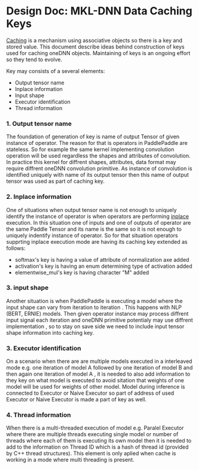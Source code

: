 # Design Doc: MKL-DNN Data Caching Keys

[Caching](./caching.md) is a mechanism using associative objects so there is a key and stored value. This document describe ideas behind
construction of keys used for caching oneDNN objects. Maintaining of keys is an ongoing effort so they tend to evolve.

Key may consists of a several elements:
* Output tensor name
* Inplace information
* Input shape
* Executor identification
* Thread information

### 1. Output tensor name
The foundation of generation of key is name of output Tensor of given instance of operator. The reason for that is operators in PaddlePaddle are stateless. So for example
the same kernel implementing convolution operation will be used regardless the shapes and attributes of convolution. In practice this kernel for diffrent shapes, attributes, data format may require
diffrent oneDNN convolution primitive. As instance of convolution is identified uniquely with name of its output tensor then this name of output tensor was used as part of caching key.

### 2. Inplace information
One of situations when output tensor name is not enough to uniquely identify the instance of operator is when operators are performing [inplace](../inplace/inplace.md) execution. In this situation
one of inputs and one of outputs of operator are the same Paddle Tensor and its name is the same so it is not enough to uniquely indentify instance of operator. So for that situation
operators supprting inplace execution mode are having its caching key extended as follows:
* softmax's key is having a value of attribute of normalization axe added
* activation's key is having an enum determining type of activation added
* elementwise_mul's key is having character "M" added

### 3. input shape
Another situation is when PaddlePaddle is executing a model where the input shape can vary from iteration to iteration . This happens with NLP (BERT, ERNIE) models.
Then given operator instance may process diffrent input signal each iteration and oneDNN primitive potentialy may use diffrent implementation , so to stay on save side
we need to include input tensor shape information into caching key.

### 3. Executor identification
On a scenario when there are are multiple models executed in a interleaved mode e.g. one iteration of model A followed by one iteration of model B and then again one iteration of model A , it
is needed to also add information to they key on what model is executed to avoid sitation that weights of one model will be used for weights of other model. Model during inference is connected
to Executor or Naive Executor so part of address of used Executor or Naive Executor is made a part of key as well.

### 4. Thread information
When there is a multi-threaded execution of model e.g. Paralel Executor where there are multiple threads executing single model or number of threads where each of them is executing its own model
then it is needed to add to the information on Thread ID which is a hash of thread id (provided by C++ thread structures). This element is only aplied when cache is working in a mode where
multi threading is present.
